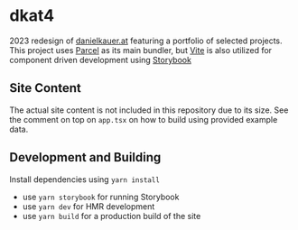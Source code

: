 # dkat4

2023 redesign of [danielkauer.at](https://www.danielkauer.at/) featuring a portfolio of selected projects.
This project uses [Parcel](https://parceljs.org/) as its main bundler, but [Vite](https://vitejs.dev/) is also utilized for component driven development using [Storybook](https://storybook.js.org/) 

## Site Content

The actual site content is not included in this repository due to its size.
See the comment on top on `app.tsx` on how to build using provided example data.

## Development and Building

Install dependencies using `yarn install`

- use `yarn storybook` for running Storybook
- use `yarn dev` for HMR development
- use `yarn build` for a production build of the site